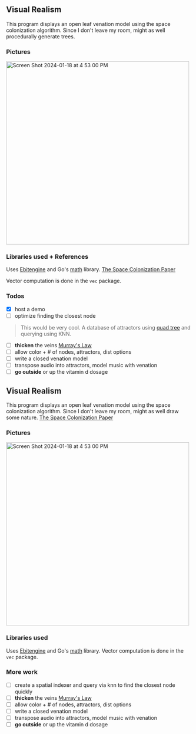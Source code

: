 ## Visual Realism

This program displays an open leaf venation model using the space colonization algorithm. Since I don't leave my room, might as well procedurally generate trees.

### Pictures
<img width="497" alt="Screen Shot 2024-01-18 at 4 53 00 PM" src="https://github.com/friendlymatthew/nature/assets/38759997/e746a9b0-0b28-4b10-ba9c-a08f82276932">


### Libraries used + References
Uses [Ebitengine](https://github.com/hajimehoshi/ebiten) and Go's [math](https://pkg.go.dev/math) library. 
[The Space Colonization Paper](http://algorithmicbotany.org/papers/colonization.egwnp2007.large.pdf)

Vector computation is done in the `vec` package.

### Todos
- [x] host a demo
- [ ] optimize finding the closest node
> This would be very cool. A database of attractors using [quad tree](https://www.geeksforgeeks.org/quad-tree/#) and querying using KNN.
- [ ] **thicken** the veins [Murray's Law](https://en.wikipedia.org/wiki/Murray%27s_law)
- [ ] allow color + # of nodes, attractors, dist options
- [ ] write a closed venation model
- [ ] transpose audio into attractors, model music with venation
- [ ] **go outside** or up the vitamin d dosage

## Visual Realism
This program displays an open leaf venation model using the space colonization algorithm. Since I don't leave my room, might as well draw some nature.
[The Space Colonization Paper](http://algorithmicbotany.org/papers/colonization.egwnp2007.large.pdf)

### Pictures
<img width="497" alt="Screen Shot 2024-01-18 at 4 53 00 PM" src="https://github.com/friendlymatthew/nature/assets/38759997/e746a9b0-0b28-4b10-ba9c-a08f82276932">


### Libraries used
Uses [Ebitengine](https://github.com/hajimehoshi/ebiten) and Go's [math](https://pkg.go.dev/math) library. 
Vector computation is done in the `vec` package.

### More work
- [ ] create a spatial indexer and query via knn to find the closest node quickly
- [ ] **thicken** the veins [Murray's Law](https://en.wikipedia.org/wiki/Murray%27s_law)
- [ ] allow color + # of nodes, attractors, dist options
- [ ] write a closed venation model
- [ ] transpose audio into attractors, model music with venation
- [ ] **go outside** or up the vitamin d dosage
